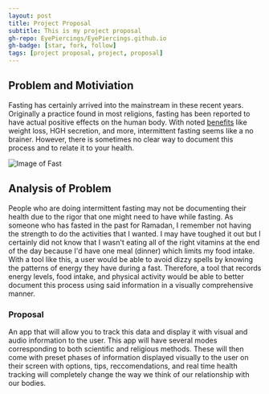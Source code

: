 ```yaml
---
layout: post
title: Project Proposal
subtitle: This is my project proposal
gh-repo: EyePiercings/EyePiercings.github.io
gh-badge: [star, fork, follow]
tags: [project proposal, project, proposal]
---
```


## Problem and Motiviation
Fasting has certainly arrived into the mainstream in these recent years. Originally a practice found in most religions, fasting has 
been reported to have actual positive effects on the human body. With noted [benefits](https://draxe.com/benefits-fasting/) like weight 
loss, HGH secretion, and more, intermittent fasting seems like a no brainer. However, there is sometimes no clear way to document this 
process and to relate it to your health. 

![Image of Fast](https://www.lds.org/youth/bc/youth/article/fasting-is-what/images/fasting-is-what-517x268-ne89oct38-Westerberg.jpg)

## Analysis of Problem
People who are doing intermittent fasting may not be documenting their health due to the rigor that one might need to have while fasting. 
As someone who has fasted in the past for Ramadan, I remember not having the strength to do the activities that I wanted. I may have 
toughed it out but I certainly did not know that I wasn't eating all of the right vitamins at the end of the day because I'd have one meal
(dinner) which limits my food intake. With a tool like this, a user would be able to avoid dizzy spells by knowing the patterns of energy 
they have during a fast. Therefore, a tool that records energy levels, food intake, and physical activity would be able to better document
this process using said information in a visually comprehensive manner.

### Proposal
An app that will allow you to track this data and display it with visual and audio information to the user. This app will have several modes corresponding to both scientific and religious methods. These will then come with preset phases of information displayed visually to 
the user on their screen with options, tips, reccomendations, and real time health tracking will completely change the way we think of our
relationship with our bodies.
